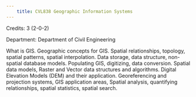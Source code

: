 ```yaml
---
    title: CVL838 Geographic Information Systems
---
```

Credits: 3 (2-0-2)

Department: Department of Civil Engineering

What is GIS. Geographic concepts for GIS. Spatial relationships, topology, spatial patterns, spatial interpolation. Data storage, data structure, non-spatial database models. Populating GIS, digitizing, data conversion. Spatial data models, Raster and Vector data structures and algorithms. Digital Elevation Models (DEM) and their application. Georeferencing and projection systems, GIS application areas, Spatial analysis, quantifying relationships, spatial statistics, spatial search.